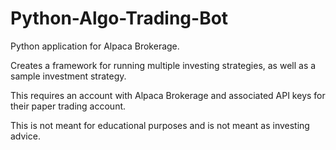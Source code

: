# Python-Algo-Trading-Bot
Python application for Alpaca Brokerage.

Creates a framework for running multiple investing strategies, as well as a sample investment strategy. 

This requires an account with Alpaca Brokerage and associated API keys for their paper trading account. 

This is not meant for educational purposes and is not meant as investing advice.
